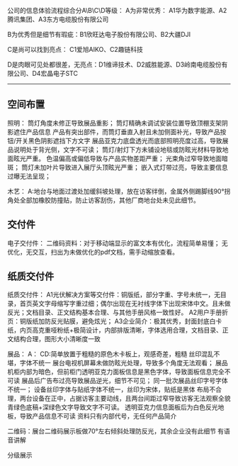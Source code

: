 公司的信息体验流程综合分A\B\C\D等级：
A为非常优秀：         A1华为数字能源、A2腾讯集团、A3东方电缆股份有限公司

B为优秀但是细节有瑕疵：B1欣旺达电子股份有限公司、B2大疆DJI

C是尚可以找到亮点：    C1爱旭AIKO、C2趣链科技

D是肉眼可见处都很差，无亮点：D1维谛技术、D2威胜能源、D3岭南电缆股份有限公司、D4宏晶电子STC

---
## 空间布置



照明：
筒灯角度未修正导致展品重影；
筒灯精确未调试安装位置导致顶棚支架阴影遮住产品信息
产品有突出部件，而筒灯垂直入射且未加侧面补光，导致产品按钮/开关黑色阴影遮挡下方文字
展品亚克力底盘透光而底部照明亮度过高，导致展品说明处于背光侧，文字不可读；
筒灯/射灯下方未铺设地毯或防眩光材料导致地面眩光严重。 
色温偏高或偏低导致与产品实物差距严重；
光束角过窄导致地面暗斑；
筒灯未加叶片导致进入展厅头顶眩光严重；
嵌入式灯带过亮，导致主要信息过曝无法呈现；


木艺：
A:地台与地面过渡处加缓斜坡处理，放在访客绊倒，金属外侧踢脚线90°拐角处全部加橡胶防撞贴，防止访客刮伤，其他厂商地台处未见此细节。

## 交付件

电子交付件：
二维码资料：对于移动端显示的富文本有优化，流程简单易懂；
无优化，无交互，扫出为未做优化的pdf文档，需手动缩放查看。 


## 纸质交付件

纸质交付件：
A1光伏解决方案等交付件：铜版纸，部分字重、字号未统一，无目录，首页英文字母缩写字重过细；偶尔出现在无衬线字体下出现宋体中文。且未做反光；文档目录、正文结构基本合理、与其他手册风格一致性好。
A2用户手册折页：铜版纸加防反光贴膜，避免炫光；
A3企业简介：极其优秀，封面封底白卡纸，内页高克重哑粉纸+极简设计，内部排版清晰，字体选用合理，文档目录、正文结构合理，图形大小清晰度一致

展品：
A：
CD:简单放置于粗糙的原色木卡板上，观感奇差，粗糙
丝印混乱不堪，字体不统一
展台电视机屏幕未做防眩光处理，导致多个角度无法观看；
展品机柜内部为暗色，但前柜门透明亚克力面板信息是黑色字体，导致面板信息完全不可读
展品后广告布过亮导致展品逆光，细节不可见；
同一批次展品丝印字号字体不统一；
设备丝印字体与贴纸字体不统一，丝印为宋体，贴纸是黑体
布局不合理，两台设备在正中，占据访客主要动线，且两台间距过窄导致访客无法观察全貌
青绿色底稿+深绿色文字导致文字不可读。
透明亚克力信息面板后为白色反光地板，导致产品信息不可读
资料只有内部代号，无任何产品简介





二维码：展台二维码展示板做70°左右倾斜处理防反光，其余企业没有此细节
有语音讲解



分级展示

